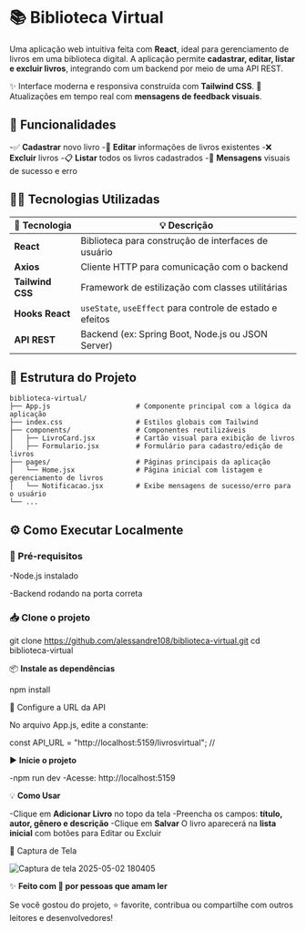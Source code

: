 # 📚 **Biblioteca Virtual**

Uma aplicação web intuitiva feita com **React**, ideal para gerenciamento de livros em uma biblioteca digital. A aplicação permite **cadastrar, editar, listar e excluir livros**, integrando com um backend por meio de uma API REST.

✨ Interface moderna e responsiva construída com **Tailwind CSS**.
🔁 Atualizações em tempo real com **mensagens de feedback visuais**.

## 🚀 **Funcionalidades**

-✅ **Cadastrar** novo livro
-📝 **Editar** informações de livros existentes
-❌ **Excluir** livros
-📋 **Listar** todos os livros cadastrados
-🔔 **Mensagens** visuais de sucesso e erro


## 🧑‍💻 **Tecnologias Utilizadas**

| 🔧 Tecnologia   | 💡 Descrição                                                |
|----------------|-------------------------------------------------------------|
| **React**       | Biblioteca para construção de interfaces de usuário        |
| **Axios**       | Cliente HTTP para comunicação com o backend                |
| **Tailwind CSS**| Framework de estilização com classes utilitárias           |
| **Hooks React** | `useState`, `useEffect` para controle de estado e efeitos  |
| **API REST**    | Backend (ex: Spring Boot, Node.js ou JSON Server)          |

## 📁 **Estrutura do Projeto**

```
biblioteca-virtual/
├── App.js                     # Componente principal com a lógica da aplicação
├── index.css                  # Estilos globais com Tailwind
├── components/                # Componentes reutilizáveis
│   ├── LivroCard.jsx          # Cartão visual para exibição de livros
│   ├── Formulario.jsx         # Formulário para cadastro/edição de livros
├── pages/                     # Páginas principais da aplicação
│   └── Home.jsx               # Página inicial com listagem e gerenciamento de livros
│   └── Notificacao.jsx        # Exibe mensagens de sucesso/erro para o usuário
└── ...
```

## ⚙️ **Como Executar Localmente**

### 🔁 Pré-requisitos

-Node.js instalado

-Backend rodando na porta correta

### 📥 **Clone o projeto**

git clone https://github.com/alessandre108/biblioteca-virtual.git
cd biblioteca-virtual

📦 **Instale as dependências**

npm install

🔧 Configure a URL da API

No arquivo App.js, edite a constante:

const API_URL = "http://localhost:5159/livrosvirtual"; // 

▶️ **Inicie o projeto**

-npm run dev
-Acesse: http://localhost:5159

💡 **Como Usar**

-Clique em  **Adicionar Livro** no topo da tela
-Preencha os campos: **título, autor, gênero e descrição**
-Clique em **Salvar**
O livro aparecerá na **lista inicial** com botões para Editar ou Excluir

📸 Captura de Tela

![Captura de tela 2025-05-02 180405](https://github.com/user-attachments/assets/95880e9e-febf-45df-b7ba-c2063ebdfcb0)



✨ **Feito com 💙 por pessoas que amam ler**

Se você gostou do projeto, ⭐ favorite, contribua ou compartilhe com outros leitores e desenvolvedores!
